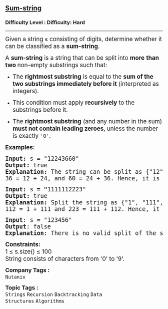 <h2><a href="https://www.geeksforgeeks.org/problems/sum-string3151/1?_gl=1*1ybw73p*_up*MQ..*_gs*MQ..&gclid=CjwKCAjw6ZTCBhBOEiwAqfwJd3wagU3r0hLLz8NV-Djc0pTdXvUbYQXp0v52AViuXY4U8dBS-AdJsxoCUYcQAvD_BwE&gbraid=0AAAAAC9yBkDQCi3BzO4VrYRAuLVO6Uh5F">Sum-string</a></h2><h3>Difficulty Level : Difficulty: Hard</h3><hr><div class="problems_problem_content__Xm_eO"><p data-start="109" data-end="209"><span style="font-size: 14pt;">Given a string <strong><code data-start="124" data-end="127">s</code></strong> consisting of digits, determine whether it can be classified as a <strong data-start="194" data-end="208">sum-string</strong>.</span></p>
<p data-start="211" data-end="310"><span style="font-size: 14pt;">A <strong data-start="213" data-end="227">sum-string</strong> is a string that can be split into <strong data-start="263" data-end="278">more</strong> <strong>than two </strong>non-empty substrings such that:</span></p>
<p><span style="font-size: 14pt;"> </span></p>
<ul data-start="312" data-end="640">
<li data-start="312" data-end="436"><span style="font-size: 14pt;"> </span>
<p data-start="314" data-end="436"><span style="font-size: 14pt;">The <strong data-start="318" data-end="341">rightmost substring</strong> is equal to the <strong data-start="358" data-end="409">sum of the two substrings immediately before it</strong> (interpreted as integers).</span></p>
<span style="font-size: 14pt;"> </span></li>
<li data-start="437" data-end="509"><span style="font-size: 14pt;"> </span>
<p data-start="439" data-end="509"><span style="font-size: 14pt;">This condition must apply <strong data-start="465" data-end="480">recursively</strong> to the substrings before it.</span></p>
<span style="font-size: 14pt;"> </span></li>
<li data-start="510" data-end="640"><span style="font-size: 14pt;"> </span>
<p data-start="512" data-end="640"><span style="font-size: 14pt;">The <strong data-start="516" data-end="539">rightmost substring</strong> (and any number in the sum) <strong data-start="568" data-end="603">must not contain leading zeroes</strong>, unless the number is exactly <code data-start="634" data-end="639">'0'</code>.</span></p>
</li>
</ul>
<p><span style="font-size: 14pt;"><strong>Examples:</strong></span></p>
<pre><span style="font-size: 14pt;"><strong>Input: </strong>s = "12243660"
<strong>Output: </strong>true
<strong>Explanation: </strong></span><span style="font-size: 18.6667px;">The string can be split as {"12", "24", "36", "60"} where each number is the sum of the two before it:
36 = 12 + 24, and 60 = 24 + 36. Hence, it is a sum-string.</span></pre>
<pre><span style="font-size: 14pt;"><strong>Input:</strong> s <strong>= "</strong>1111112223"
<strong>Output: </strong>true
<strong>Explanation: </strong></span><span style="font-size: 18.6667px;">Split the string as {"1", "111", "112", "223"}, where:
112 = 1 + 111 and 223 = 111 + 112. Hence, it follows the sum-string rule.<br></span></pre>
<pre><span style="font-size: 18.6667px;"><strong>Input</strong>: s = "123456"<br></span><span style="font-size: 18.6667px;"><strong>Output</strong>: false<br></span><span style="font-size: 18.6667px;"><strong>Explanation</strong>: There is no valid split of the string such that each part satisfies the sum-string property recursively.</span></pre>
<p><span style="font-size: 14pt;"><strong>Constraints:<br></strong>1 ≤ s.size() ≤ 100</span><span style="font-size: 14pt;"><br><span style="font-size: 14pt;">String consists of characters from '0' to '9'.</span></span></p></div><p><span style=font-size:18px><strong>Company Tags : </strong><br><code>Nutanix</code>&nbsp;<br><p><span style=font-size:18px><strong>Topic Tags : </strong><br><code>Strings</code>&nbsp;<code>Recursion</code>&nbsp;<code>Backtracking</code>&nbsp;<code>Data Structures</code>&nbsp;<code>Algorithms</code>&nbsp;